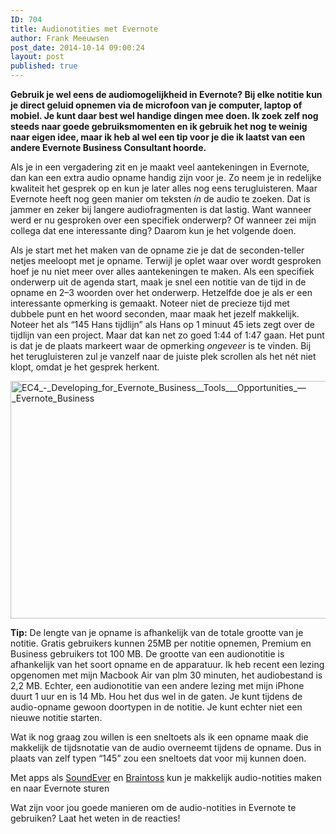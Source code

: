 ```yaml
---
ID: 704
title: Audionotities met Evernote
author: Frank Meeuwsen
post_date: 2014-10-14 09:00:24
layout: post
published: true
---
```

<strong>Gebruik je wel eens de audiomogelijkheid in Evernote? Bij elke notitie kun je direct geluid opnemen via de microfoon van je computer, laptop of mobiel. Je kunt daar best wel handige dingen mee doen. Ik zoek zelf nog steeds naar goede gebruiksmomenten en ik gebruik het nog te weinig naar eigen idee, maar ik heb al wel een tip voor je die ik laatst van een andere Evernote Business Consultant hoorde.</strong>

<!--more-->

Als je in een vergadering zit en je maakt veel aantekeningen in Evernote, dan kan een extra audio opname handig zijn voor je. Zo neem je in redelijke kwaliteit het gesprek op en kun je later alles nog eens terugluisteren. Maar Evernote heeft nog geen manier om teksten <em>ín</em> de audio te zoeken. Dat is jammer en zeker bij langere audiofragmenten is dat lastig. Want wanneer werd er nu gesproken over een specifiek onderwerp? Of wanneer zei mijn collega dat ene interessante ding? Daarom kun je het volgende doen.

Als je start met het maken van de opname zie je dat de seconden-teller netjes meeloopt met je opname. Terwijl je oplet waar over wordt gesproken hoef je nu niet meer over alles aantekeningen te maken. Als een specifiek onderwerp uit de agenda start, maak je snel een notitie van de tijd in de opname en 2–3 woorden over het onderwerp. Hetzelfde doe je als er een interessante opmerking is gemaakt. Noteer niet de precieze tijd met dubbele punt en het woord seconden, maar maak het jezelf makkelijk. Noteer het als “145 Hans tijdlijn” als Hans op 1 minuut 45 iets zegt over de tijdlijn van een project. Maar dat kan net zo goed 1:44 of 1:47 gaan. Het punt is dat je de plaats markeert waar de opmerking <em>ongeveer</em> is te vinden. Bij het terugluisteren zul je vanzelf naar de juiste plek scrollen als het nét niet klopt, omdat je het gesprek herkent.

<img class="aligncenter wp-image-705" src="/images/2014/10/EC4_-_Developing_for_Evernote_Business__Tools___Opportunities_—_Evernote_Business.jpg" alt="EC4_-_Developing_for_Evernote_Business__Tools___Opportunities_—_Evernote_Business" width="600" height="380" />

<strong>Tip:</strong> De lengte van je opname is afhankelijk van de totale grootte van je notitie. Gratis gebruikers kunnen 25MB per notitie opnemen, Premium en Business gebruikers tot 100 MB. De grootte van een audionotitie is afhankelijk van het soort opname en de apparatuur. Ik heb recent een lezing opgenomen met mijn Macbook Air van plm 30 minuten, het audiobestand is 2,2 MB. Echter, een audionotitie van een andere lezing met mijn iPhone duurt 1 uur en is 14 Mb. Hou het dus wel in de gaten. Je kunt tijdens de audio-opname gewoon doortypen in de notitie. Je kunt echter niet een nieuwe notitie starten.

Wat ik nog graag zou willen is een sneltoets als ik een opname maak die makkelijk de tijdsnotatie van de audio overneemt tijdens de opname. Dus in plaats van zelf typen “145” zou een sneltoets dat voor mij kunnen doen.

Met apps als <a href="https://appcenter.evernote.com/app/soundever/iphone">SoundEver</a> en <a href="http://braintoss.com/">Braintoss</a> kun je makkelijk audio-notities maken en naar Evernote sturen

Wat zijn voor jou goede manieren om de audio-notities in Evernote te gebruiken? Laat het weten in de reacties!
